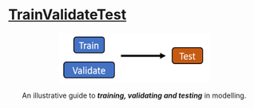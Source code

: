 # [TrainValidateTest](https://ivanmyzou.github.io/TrainValidateTest/)

<div align="center">  
  <a href="https://ivanmyzou.github.io/TrainValidateTest/">
    <img src="icon/TVT.PNG" alt="Logo" width="300" height="100">
  </a>
  
  An illustrative guide to ***training, validating and testing*** in modelling.
</div>

